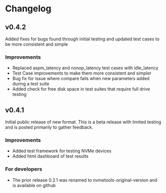 # Changelog

## v0.4.2

Added fixes for bugs found through initial testing and updated test cases to be more consistent and
simple

### Improvements
- Replaced aspm_latency and nonop_latency test cases with idle_latency
- Test Case improvements to make them more consistent and simpler
- Bug fix for issue where compare fails when new parameters added during a test suite
- Added check for free disk space in test suites that require full drive testing

## v0.4.1

Initial public release of new format.  This is a beta release with limited testing and is posted
primarily to gather feedback.

### Improvements
- Added test framework for testing NVMe devices
- Added html dashboard of test results

### For developers
- The prior release 0.2.1 was renamed to nvmetools-original-version and is available on github

